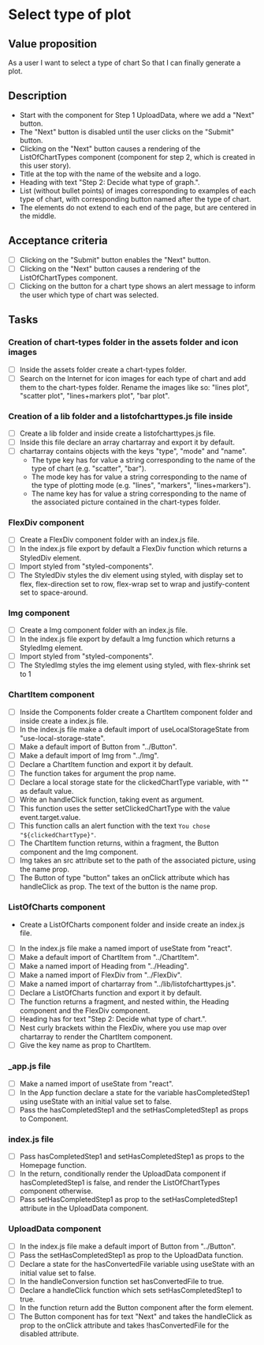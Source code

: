 # Select type of plot

## Value proposition

As a user
I want to select a type of chart
So that I can finally generate a plot.

## Description

- Start with the component for Step 1 UploadData, where we add a "Next" button.
- The "Next" button is disabled until the user clicks on the "Submit" button.
- Clicking on the "Next" button causes a rendering of the ListOfChartTypes component (component for step 2, which is created in this user story).
- Title at the top with the name of the website and a logo.
- Heading with text "Step 2: Decide what type of graph.".
- List (without bullet points) of images corresponding to examples of each type of chart, with corresponding button named after the type of chart.
- The elements do not extend to each end of the page, but are centered in the middle.

## Acceptance criteria

- [ ] Clicking on the "Submit" button enables the "Next" button.
- [ ] Clicking on the "Next" button causes a rendering of the ListOfChartTypes component.
- [ ] Clicking on the button for a chart type shows an alert message to inform the user which type of chart was selected.

## Tasks

### Creation of chart-types folder in the assets folder and icon images

- [ ] Inside the assets folder create a chart-types folder.
- [ ] Search on the Internet for icon images for each type of chart and add them to the chart-types folder. Rename the images like so: "lines plot", "scatter plot", "lines+markers plot", "bar plot".

### Creation of a lib folder and a listofcharttypes.js file inside

- [ ] Create a lib folder and inside create a listofcharttypes.js file.
- [ ] Inside this file declare an array chartarray and export it by default.
- [ ] chartarray contains objects with the keys "type", "mode" and "name".
  - The type key has for value a string corresponding to the name of the type of chart (e.g. "scatter", "bar").
  - The mode key has for value a string corresponding to the name of the type of plotting mode (e.g. "lines", "markers", "lines+markers").
  - The name key has for value a string corresponding to the name of the associated picture contained in the chart-types folder.

### FlexDiv component

- [ ] Create a FlexDiv component folder with an index.js file.
- [ ] In the index.js file export by default a FlexDiv function which returns a StyledDiv element.
- [ ] Import styled from "styled-components".
- [ ] The StyledDiv styles the div element using styled, with display set to flex, flex-direction set to row, flex-wrap set to wrap and justify-content set to space-around.

### Img component

- [ ] Create a Img component folder with an index.js file.
- [ ] In the index.js file export by default a Img function which returns a StyledImg element.
- [ ] Import styled from "styled-components".
- [ ] The StyledImg styles the img element using styled, with flex-shrink set to 1

### ChartItem component

- [ ] Inside the Components folder create a ChartItem component folder and inside create a index.js file.
- [ ] In the index.js file make a default import of useLocalStorageState from "use-local-storage-state".
- [ ] Make a default import of Button from "../Button".
- [ ] Make a default import of Img from "../Img".
- [ ] Declare a ChartItem function and export it by default.
- [ ] The function takes for argument the prop name.
- [ ] Declare a local storage state for the clickedChartType variable, with "" as default value.
- [ ] Write an handleClick function, taking event as argument.
- [ ] This function uses the setter setClickedChartType with the value event.target.value.
- [ ] This function calls an alert function with the text `You chose "${clickedChartType}"`.
- [ ] The ChartItem function returns, within a fragment, the Button component and the Img component.
- [ ] Img takes an src attribute set to the path of the associated picture, using the name prop.
- [ ] The Button of type "button" takes an onClick attribute which has handleClick as prop. The text of the button is the name prop.

### ListOfCharts component

- Create a ListOfCharts component folder and inside create an index.js file.
- [ ] In the index.js file make a named import of useState from "react".
- [ ] Make a default import of ChartItem from "../ChartItem".
- [ ] Make a named import of Heading from "../Heading".
- [ ] Make a named import of FlexDiv from "../FlexDiv".
- [ ] Make a named import of chartarray from "../lib/listofcharttypes.js".
- [ ] Declare a ListOfCharts function and export it by default.
- [ ] The function returns a fragment, and nested within, the Heading component and the FlexDiv component.
- [ ] Heading has for text "Step 2: Decide what type of chart.".
- [ ] Nest curly brackets within the FlexDiv, where you use map over chartarray to render the ChartItem component.
- [ ] Give the key name as prop to ChartItem.

### \_app.js file

- [ ] Make a named import of useState from "react".
- [ ] In the App function declare a state for the variable hasCompletedStep1 using useState with an initial value set to false.
- [ ] Pass the hasCompletedStep1 and the setHasCompletedStep1 as props to Component.

### index.js file

- [ ] Pass hasCompletedStep1 and setHasCompletedStep1 as props to the Homepage function.
- [ ] In the return, conditionally render the UploadData component if hasCompletedStep1 is false, and render the ListOfChartTypes component otherwise.
- [ ] Pass setHasCompletedStep1 as prop to the setHasCompletedStep1 attribute in the UploadData component.

### UploadData component

- [ ] In the index.js file make a default import of Button from "../Button".
- [ ] Pass the setHasCompletedStep1 as prop to the UploadData function.
- [ ] Declare a state for the hasConvertedFile variable using useState with an initial value set to false.
- [ ] In the handleConversion function set hasConvertedFile to true.
- [ ] Declare a handleClick function which sets setHasCompletedStep1 to true.
- [ ] In the function return add the Button component after the form element.
- [ ] The Button component has for text "Next" and takes the handleClick as prop to the onClick attribute and takes !hasConvertedFile for the disabled attribute.
